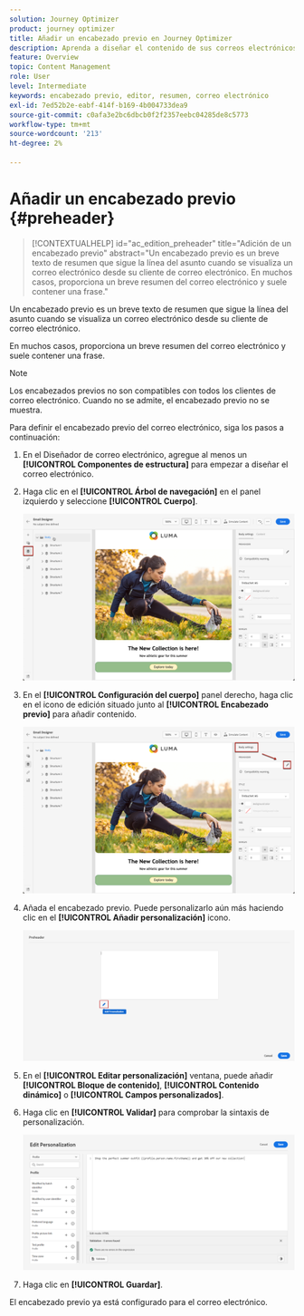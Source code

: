 ```yaml
---
solution: Journey Optimizer
product: journey optimizer
title: Añadir un encabezado previo en Journey Optimizer
description: Aprenda a diseñar el contenido de sus correos electrónicos
feature: Overview
topic: Content Management
role: User
level: Intermediate
keywords: encabezado previo, editor, resumen, correo electrónico
exl-id: 7ed52b2e-eabf-414f-b169-4b004733dea9
source-git-commit: c0afa3e2bc6dbcb0f2f2357eebc04285de8c5773
workflow-type: tm+mt
source-wordcount: '213'
ht-degree: 2%

---
```


# Añadir un encabezado previo {#preheader}

>[!CONTEXTUALHELP]
>id="ac_edition_preheader"
>title="Adición de un encabezado previo"
>abstract="Un encabezado previo es un breve texto de resumen que sigue la línea del asunto cuando se visualiza un correo electrónico desde su cliente de correo electrónico. En muchos casos, proporciona un breve resumen del correo electrónico y suele contener una frase."

Un encabezado previo es un breve texto de resumen que sigue la línea del asunto cuando se visualiza un correo electrónico desde su cliente de correo electrónico.

En muchos casos, proporciona un breve resumen del correo electrónico y suele contener una frase.

>[!NOTE]
>
>Los encabezados previos no son compatibles con todos los clientes de correo electrónico. Cuando no se admite, el encabezado previo no se muestra.

Para definir el encabezado previo del correo electrónico, siga los pasos a continuación:

1. En el Diseñador de correo electrónico, agregue al menos un **[!UICONTROL Componentes de estructura]** para empezar a diseñar el correo electrónico.

1. Haga clic en el **[!UICONTROL Árbol de navegación]** en el panel izquierdo y seleccione **[!UICONTROL Cuerpo]**.

   ![](assets/preheader_body.png)

1. En el **[!UICONTROL Configuración del cuerpo]** panel derecho, haga clic en el icono de edición situado junto al **[!UICONTROL Encabezado previo]** para añadir contenido.

   ![](assets/preheader_body_settings.png)

1. Añada el encabezado previo. Puede personalizarlo aún más haciendo clic en el **[!UICONTROL Añadir personalización]** icono.

   ![](assets/preheader_3.png)

1. En el **[!UICONTROL Editar personalización]** ventana, puede añadir **[!UICONTROL Bloque de contenido]**, **[!UICONTROL Contenido dinámico]** o **[!UICONTROL Campos personalizados]**.

1. Haga clic en **[!UICONTROL Validar]** para comprobar la sintaxis de personalización.

   ![](assets/preheader_4.png)

1. Haga clic en **[!UICONTROL Guardar]**.

El encabezado previo ya está configurado para el correo electrónico.
